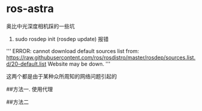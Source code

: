 # ros-astra
奥比中光深度相机踩的一些坑
1. sudo rosdep init (rosdep update) 报错

'''
ERROR: cannot download default sources list from:
https://raw.githubusercontent.com/ros/rosdistro/master/rosdep/sources.list.d/20-default.list
Website may be down.
'''

  这两个都是由于某种众所周知的网络问题引起的
  
##方法一. 使用代理
  
##方法二

